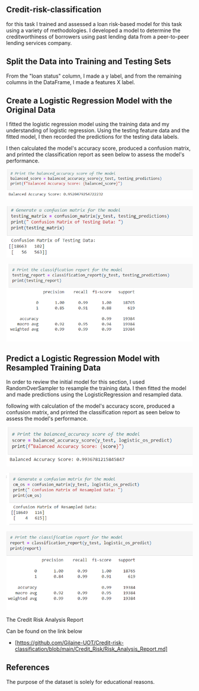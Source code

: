 ## Credit-risk-classification

for this task I trained and assessed a loan risk-based model for this task using a variety of methodologies. I developed a model to determine the creditworthiness of borrowers using past lending data from a peer-to-peer lending services company.


## Split the Data into Training and Testing Sets

From the "loan status" column, I made a y label, and from the remaining columns in the DataFrame, I made a features X label.

## Create a Logistic Regression Model with the Original Data

I fitted the logistic regression model using the training data and my understanding of logistic regression. Using the testing feature data and the fitted model, I then recorded the predictions for the testing data labels.

I then calculated the model's accuracy score, produced a confusion matrix, and printed the classification report as seen below to assess the model's performance.

![](https://github.com/Gilaine-UOT/Credit-risk-classification/blob/main/Images/Capture%201.PNG)

![](https://github.com/Gilaine-UOT/Credit-risk-classification/blob/main/Images/Capture%202.PNG)

![](https://github.com/Gilaine-UOT/Credit-risk-classification/blob/main/Images/Capture%203.PNG)

## Predict a Logistic Regression Model with Resampled Training Data

In order to review the initial model for this section, I used RandomOverSampler to resample the training data. I then fitted the model and made predictions using the LogisticRegression and resampled data.

following with calculation of the model's accuracy score, produced a confusion matrix, and printed the classification report as seen below to assess the model's performance.

![]( https://github.com/Gilaine-UOT/Credit-risk-classification/blob/main/Images/Capture%204.PNG)

![](https://github.com/Gilaine-UOT/Credit-risk-classification/blob/main/Images/Capture%205.PNG)

![](https://github.com/Gilaine-UOT/Credit-risk-classification/blob/main/Images/Capture%206.PNG)


The Credit Risk Analysis Report 

Can be found on the link below

* [https://github.com/Gilaine-UOT/Credit-risk-classification/blob/main/Credit_Risk/Risk_Analysis_Report.md]


## References 
The purpose of the dataset is solely for educational reasons.



